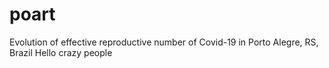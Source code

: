 # poart
Evolution of effective reproductive number of Covid-19 in Porto Alegre, RS, Brazil
Hello crazy people

